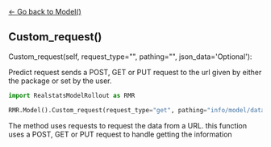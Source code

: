 [<- Go back to Model()](../model.md)

## Custom_request()
Custom_request(self, request_type="", pathing="", json_data='Optional'):

Predict request sends a POST, GET or PUT request to the url given by either the package or set by the user.

```python
import RealstatsModelRollout as RMR

RMR.Model().Custom_request(request_type="get", pathing="info/model/data"):

```

The method uses requests to request the data from a URL. this function uses a POST, GET or PUT request to handle getting the information